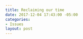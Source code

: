 ```yaml
---
title: Reclaiming our time
date: 2017-12-04 17:43:00 -05:00
categories:
- Issues
layout: post
---
```


